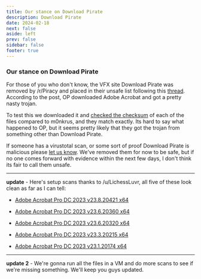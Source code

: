 ```yaml
---
title: Our stance on Download Pirate
description: Download Pirate
date: 2024-02-18
next: false
aside: left
prev: false
sidebar: false
footer: true
---
```


### Our stance on Download Pirate

For those of you who don't know, the VFX site Download Pirate was removed by /r/Piracy and placed in their unsafe list following this [thread](https://redd.it/1aswsl7). According to the post, OP downloaded Adobe Acrobat and got a pretty nasty trojan. 

To test this we downloaded it and [checked the checksum](https://ibb.co/Q69K1pG) of each of the files compared to m0nkrus, and they match exactly. Its hard to say what happened to OP, but it seems pretty likely that they got the trojan from something other than Download Pirate.

If someone has a virustotal scan, or some sort of proof Download Pirate is malicious please [let us know](https://redd.it/1atkloc). We've removed them for now to be safe, but if no one comes forward with evidence within the next few days, I don't think its fair to call them unsafe.

*** 

**update** - Here's setup scans thanks to /u/LichessLuvr, all five of these look clean as far as I can tell: 

* [Adobe Acrobat Pro DC 2023 v23.8.20421 x64](https://www.virustotal.com/gui/file/04889538532f10f910029a5ef65068aed713019fb50462546e82ee8ced81350b)

* [Adobe Acrobat Pro DC 2023 v23.6.20360 x64](https://www.virustotal.com/gui/file/04889538532f10f910029a5ef65068aed713019fb50462546e82ee8ced81350b)

* [Adobe Acrobat Pro DC 2023 v23.6.20320 x64](https://www.virustotal.com/gui/file/04889538532f10f910029a5ef65068aed713019fb50462546e82ee8ced81350b)

* [Adobe Acrobat Pro DC 2023 v23.3.20215 x64](https://www.virustotal.com/gui/file/04889538532f10f910029a5ef65068aed713019fb50462546e82ee8ced81350b/)

* [Adobe Acrobat Pro DC 2023 v23.1.20174 x64](https://www.virustotal.com/gui/file/04889538532f10f910029a5ef65068aed713019fb50462546e82ee8ced81350b)

***

**update 2** - We're gonna run all the files in a VM and do more scans to see if we're missing something. We'll keep you guys updated.
